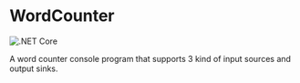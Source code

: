 # WordCounter

![.NET Core](https://github.com/backsapc/WordCounter/workflows/.NET%20Core/badge.svg)

A word counter console program that supports 3 kind of input sources and output sinks.
